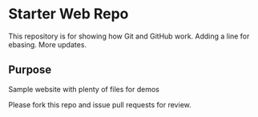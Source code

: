 # Starter Web Repo

This repository is for showing how Git and GitHub work.
Adding a line for ebasing. More updates.

## Purpose

Sample website with plenty of files for demos

Please fork this repo and issue pull requests for review.
